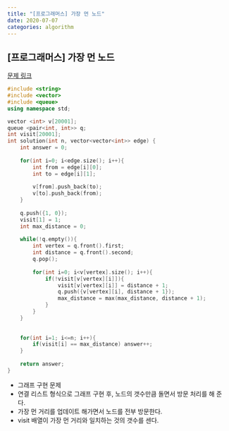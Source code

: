 ```yaml
---
title: "[프로그래머스] 가장 먼 노드"
date: 2020-07-07
categories: algorithm
---
```


## [프로그래머스] 가장 먼 노드
[문제 링크](https://programmers.co.kr/learn/courses/30/lessons/49189)

```c++
#include <string>
#include <vector>
#include <queue>
using namespace std;

vector <int> v[20001];
queue <pair<int, int>> q;
int visit[20001];
int solution(int n, vector<vector<int>> edge) {
    int answer = 0;
    
    for(int i=0; i<edge.size(); i++){
        int from = edge[i][0];
        int to = edge[i][1];
        
        v[from].push_back(to);
        v[to].push_back(from);
    }
    
    q.push({1, 0});
    visit[1] = 1;
    int max_distance = 0;
    
    while(!q.empty()){
        int vertex = q.front().first;
        int distance = q.front().second;
        q.pop();
        
        for(int i=0; i<v[vertex].size(); i++){
            if(!visit[v[vertex][i]]){
                visit[v[vertex][i]] = distance + 1;
                q.push({v[vertex][i], distance + 1});            
	            max_distance = max(max_distance, distance + 1);
            }   
        }
    }
    
    
    for(int i=1; i<=n; i++){
    	if(visit[i] == max_distance) answer++;
    }
    
    return answer;
}
```

- 그래프 구현 문제
- 연결 리스트 형식으로 그래프 구현 후, 노드의 갯수만큼 돌면서 방문 처리를 해 준다.
- 가장 먼 거리를 업데이트 해가면서 노드를 전부 방문한다.
- visit 배열이 가장 먼 거리와 일치하는 것의 갯수를 센다.